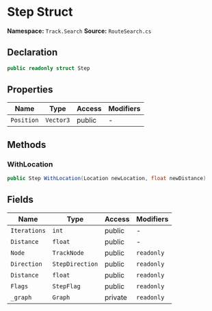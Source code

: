# Step Struct

**Namespace:** `Track.Search`
**Source:** `RouteSearch.cs`

## Declaration

```csharp
public readonly struct Step
```

## Properties

| Name | Type | Access | Modifiers |
|------|------|--------|-----------|
| `Position` | `Vector3` | public | - |

## Methods

### WithLocation

```csharp
public Step WithLocation(Location newLocation, float newDistance)
```

## Fields

| Name | Type | Access | Modifiers |
|------|------|--------|-----------|
| `Iterations` | `int` | public | - |
| `Distance` | `float` | public | - |
| `Node` | `TrackNode` | public | `readonly` |
| `Direction` | `StepDirection` | public | `readonly` |
| `Distance` | `float` | public | `readonly` |
| `Flags` | `StepFlag` | public | `readonly` |
| `_graph` | `Graph` | private | `readonly` |


